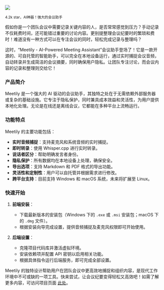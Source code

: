 <img src="/assets/image/250425-meeting-minutes.png"/> 

<small>4.2k star，AI神器！强大的会议助手</small>

假如你是一个团队会议中需要记录关键内容的人，是否常常感觉到压力？手动记录不仅耗费时间，还可能错过重要的讨论内容。更别提整理会议纪要时的繁琐和费时！难道没有一种方式可以在专注会议的同时，轻松完成记录与整理吗？

这时，“Meetily - AI-Powered Meeting Assistant”会议助手登场了！它是一款开源的、可自托管的智能助手，可以完全在本地设备运行，通过实时捕捉会议音频，自动转录并生成简洁的会议摘要，同时确保用户隐私。让团队专注讨论，而会议内容的记录和整理则交给它！

### 产品简介
Meetily 是一个强大的 AI 驱动的会议助手，其独特之处在于无需依赖外部服务器或复杂的基础设施。它专注于隐私保护，同时兼具成本效益和灵活性，为用户提供本地化处理。无论是在线还是离线会议，它都能在多种平台上流畅运行。

### 功能特点
Meetily 的主要功能包括：
- **实时音频捕捉**：支持麦克风和系统音频的实时捕捉。
- **即时转录**：使用 Whisper.cpp 进行实时转录。
- **说话者区分**：帮助明确发言者身份。
- **隐私保护**：所有数据均在本地设备上处理，确保安全。
- **导出选项**：支持 Markdown 和 PDF 格式的导出功能。
- **灵活性和定制性**：用户可以自托管并根据需求进行修改。
- **跨平台支持**：目前支持 Windows 和 macOS 系统，未来将扩展至 Linux。

### 快速开始
1. **前端安装**：
   - 下载最新版本的安装包（Windows 下的 `.exe` 或 `.msi` 安装包；macOS 下的 `.dmg` 文件）。
   - 根据安装向导完成设置，提供音频捕捉及麦克风权限即可开始使用。

2. **后端设置**：
   - 克隆项目代码库并激活虚拟环境。
   - 安装依赖项并配置 API 密钥以启用相关功能。
   - 根据具体指令运行后端服务，即可完成全部设置。

Meetily 的独特设计帮助用户在团队会议中更高效地捕捉和组织内容，是现代工作环境中不可或缺的一项工具。快来尝试，让会议纪要变得轻松又高效吧！如需了解更多内容，可访问项目页面 [此处](https://github.com/Zackriya-Solutions/meeting-minutes)。

